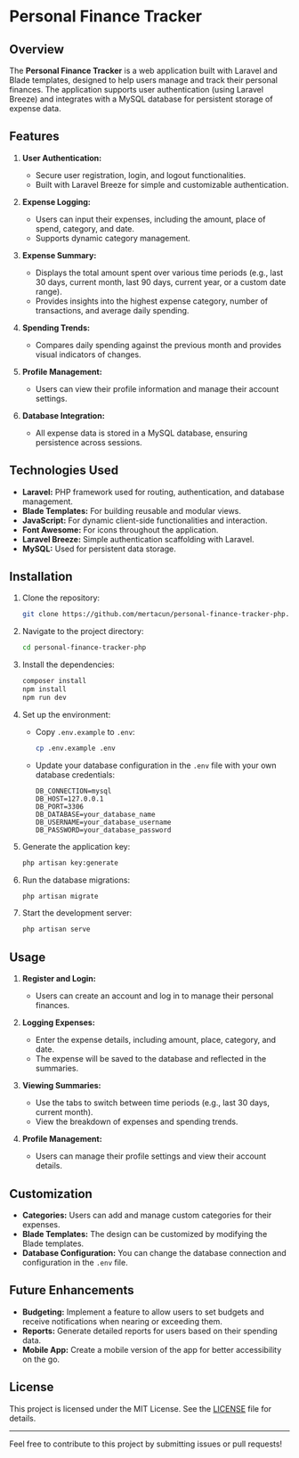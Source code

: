 
# Personal Finance Tracker

## Overview

The **Personal Finance Tracker** is a web application built with Laravel and Blade templates, designed to help users manage and track their personal finances. The application supports user authentication (using Laravel Breeze) and integrates with a MySQL database for persistent storage of expense data.

## Features

1. **User Authentication:**
   - Secure user registration, login, and logout functionalities.
   - Built with Laravel Breeze for simple and customizable authentication.

2. **Expense Logging:**
   - Users can input their expenses, including the amount, place of spend, category, and date.
   - Supports dynamic category management.

3. **Expense Summary:**
   - Displays the total amount spent over various time periods (e.g., last 30 days, current month, last 90 days, current year, or a custom date range).
   - Provides insights into the highest expense category, number of transactions, and average daily spending.

4. **Spending Trends:**
   - Compares daily spending against the previous month and provides visual indicators of changes.

5. **Profile Management:**
   - Users can view their profile information and manage their account settings.

6. **Database Integration:**
   - All expense data is stored in a MySQL database, ensuring persistence across sessions.

## Technologies Used

- **Laravel:** PHP framework used for routing, authentication, and database management.
- **Blade Templates:** For building reusable and modular views.
- **JavaScript:** For dynamic client-side functionalities and interaction.
- **Font Awesome:** For icons throughout the application.
- **Laravel Breeze:** Simple authentication scaffolding with Laravel.
- **MySQL:** Used for persistent data storage.

## Installation

1. Clone the repository:
   ```bash
   git clone https://github.com/mertacun/personal-finance-tracker-php.git
   ```
2. Navigate to the project directory:
   ```bash
   cd personal-finance-tracker-php
   ```
3. Install the dependencies:
   ```bash
   composer install
   npm install
   npm run dev
   ```
4. Set up the environment:
   - Copy `.env.example` to `.env`:
     ```bash
     cp .env.example .env
     ```
   - Update your database configuration in the `.env` file with your own database credentials:
     ```
     DB_CONNECTION=mysql
     DB_HOST=127.0.0.1
     DB_PORT=3306
     DB_DATABASE=your_database_name
     DB_USERNAME=your_database_username
     DB_PASSWORD=your_database_password
     ```

5. Generate the application key:
   ```bash
   php artisan key:generate
   ```

6. Run the database migrations:
   ```bash
   php artisan migrate
   ```

7. Start the development server:
   ```bash
   php artisan serve
   ```

## Usage

1. **Register and Login:**
   - Users can create an account and log in to manage their personal finances.

2. **Logging Expenses:**
   - Enter the expense details, including amount, place, category, and date.
   - The expense will be saved to the database and reflected in the summaries.

3. **Viewing Summaries:**
   - Use the tabs to switch between time periods (e.g., last 30 days, current month).
   - View the breakdown of expenses and spending trends.

4. **Profile Management:**
   - Users can manage their profile settings and view their account details.

## Customization

- **Categories:** Users can add and manage custom categories for their expenses.
- **Blade Templates:** The design can be customized by modifying the Blade templates.
- **Database Configuration:** You can change the database connection and configuration in the `.env` file.

## Future Enhancements

- **Budgeting:** Implement a feature to allow users to set budgets and receive notifications when nearing or exceeding them.
- **Reports:** Generate detailed reports for users based on their spending data.
- **Mobile App:** Create a mobile version of the app for better accessibility on the go.

## License

This project is licensed under the MIT License. See the [LICENSE](LICENSE) file for details.

---

Feel free to contribute to this project by submitting issues or pull requests!
